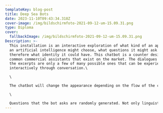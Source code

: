 ```yaml
---
templateKey: blog-post
title: Deep Sea Bots
date: 2023-11-10T09:43:34.318Z
cover-image: /img/bildschirmfoto-2021-09-12-um-15.09.31.png
type: Diploma
cover:
  fallbackImage: /img/bildschirmfoto-2021-09-12-um-15.09.31.png
Description: >-
  This installation is an interactive exploration of what kind of an appearance
  an artificial intelligence might choose, what questions it might ask and
  therefore what identity it could have. This chatbot is a counter design to the
  common commercial assistants that exist on the market. The dialogues shown in
  the excerpts are only a few of many possible ones that can be experienced
  interactively through conversation.\

  \

  The chatbot will change the appearance depending on the flow of the conversation to anything unorganic, living or immortal just to find it's true form. The form triggers different perspectives from nature to compare the evolutionary, biological and mortal with the digital.\

  \

  Questions that the bot asks are randomly generated. Not only linguistic elements are thrown together, but also visual ones. For this purpose, a tool was programmed that can be used to illustrate, animate and tag the result with terms that evoke them. Thus, depending on the content of the conversation, different compositions result.
---
```


